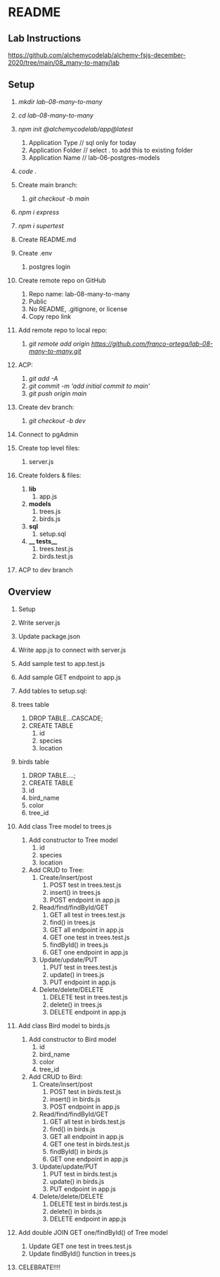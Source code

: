 # README

## Lab Instructions

https://github.com/alchemycodelab/alchemy-fsjs-december-2020/tree/main/08_many-to-many/lab


## Setup

1. *mkdir lab-08-many-to-many*

1. *cd lab-08-many-to-many*

1. *npm init @alchemycodelab/app@latest*
    1. Application Type // sql only for today
    1. Application Folder // select . to add this to existing folder
    1. Application Name // lab-06-postgres-models

1. *code .*

1. Create main branch:
    1. *git checkout -b main*

1. *npm i express*

1. *npm i supertest*

1. Create README.md

1. Create .env
    1. postgres login

1. Create remote repo on GitHub
    1. Repo name: lab-08-many-to-many
    1. Public
    1. No README, .gitignore, or license
    1. Copy repo link

1. Add remote repo to local repo:
    1. *git remote add origin https://github.com/franco-ortega/lab-08-many-to-many.git*

1. ACP:
    1. *git add -A*
    1. *git commit -m 'add initial commit to main'*
    1. *git push origin main*

1. Create dev branch:
    1. *git checkout -b dev*

1. Connect to pgAdmin

1. Create top level files:
    1. server.js

1. Create folders & files:
    1. **lib**
        1. app.js
    1. **models**
        1. trees.js
        1. birds.js
    1. **sql**
        1. setup.sql
    1. **__ tests__**
        1. trees.test.js
        1. birds.test.js
1. ACP to dev branch


## Overview

1. Setup

1. Write server.js

1. Update package.json

1. Write app.js to connect with server.js

1. Add sample test to app.test.js

1. Add sample GET endpoint to app.js

1. Add tables to setup.sql:

1. trees table
    1. DROP TABLE...CASCADE;
    1. CREATE TABLE
        1. id
        1. species
        1. location
1. birds table
    1. DROP TABLE....;
    1. CREATE TABLE
    1. id
    1. bird_name
    1. color
    1. tree_id

1. Add class Tree model to trees.js
    1. Add constructor to Tree model
        1. id
        1. species
        1. location
    1. Add CRUD to Tree:
        1. Create/insert/post
            1. POST test in trees.test.js
            1. insert() in trees.js
            1. POST endpoint in app.js
        1. Read/find/findById/GET
            1. GET all test in trees.test.js
            1. find() in trees.js
            1. GET all endpoint in app.js
            1. GET one test in trees.test.js
            1. findById() in trees.js
            1. GET one endpoint in app.js
        1. Update/update/PUT
            1. PUT test in trees.test.js
            1. update() in trees.js
            1. PUT endpoint in app.js
        1. Delete/delete/DELETE
            1. DELETE test in trees.test.js
            1. delete() in trees.js
            1. DELETE endpoint in app.js

1. Add class Bird model to birds.js
    1. Add constructor to Bird model
        1. id
        1. bird_name
        1. color
        1. tree_id
    1. Add CRUD to Bird:
        1. Create/insert/post
            1. POST test in birds.test.js
            1. insert() in birds.js
            1. POST endpoint in app.js
        1. Read/find/findById/GET
            1. GET all test in birds.test.js
            1. find() in birds.js
            1. GET all endpoint in app.js
            1. GET one test in birds.test.js
            1. findById() in birds.js
            1. GET one endpoint in app.js
        1. Update/update/PUT
            1. PUT test in birds.test.js
            1. update() in birds.js
            1. PUT endpoint in app.js
        1. Delete/delete/DELETE
            1. DELETE test in birds.test.js
            1. delete() in birds.js
            1. DELETE endpoint in app.js

1. Add double JOIN GET one/findById() of Tree model
    1. Update GET one test in trees.test.js
    1. Update findById() function in trees.js

1. CELEBRATE!!!!